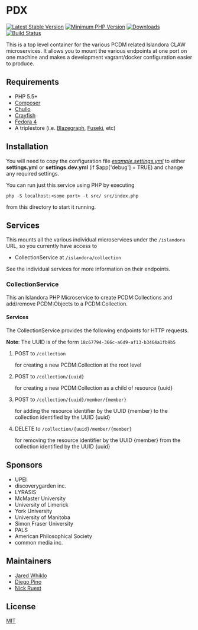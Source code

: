 # PDX

[![Latest Stable Version](https://img.shields.io/packagist/v/Islandora/PDX.svg?style=flat-square)](https://packagist.org/packages/islandora/PDX)
[![Minimum PHP Version](https://img.shields.io/badge/php-%3E%3D%205.5-8892BF.svg?style=flat-square)](https://php.net/)
[![Downloads](https://img.shields.io/packagist/dt/islandora/PDX.svg?style=flat-square)](https://packagist.org/packages/islandora/PDX)
[![Build Status](https://travis-ci.org/Islandora-CLAW/PDX.svg?branch=master)](https://travis-ci.org/Islandora-CLAW/PDX)

This is a top level container for the various PCDM related Islandora CLAW microservices. It allows you to mount the various endpoints at one port on one machine and makes a development vagrant/docker configuration easier to produce.

## Requirements


* PHP 5.5+
* [Composer](https://getcomposer.org/)
* [Chullo](https://github.com/Islandora-CLAW/chullo)
* [Crayfish](https://github.com/Islandora-CLAW/Crayfish)
* [Fedora 4](https://github.com/fcrepo4/fcrepo4)
* A triplestore (i.e. [Blazegraph](https://www.blazegraph.com/download/), [Fuseki](https://jena.apache.org/documentation/fuseki2/), etc)

## Installation

You will need to copy the configuration file [_example.settings.yml_](config/example.settings.yml) to either **settings.yml** or **settings.dev.yml** (if $app['debug'] = TRUE) and change any required settings.

You can run just this service using PHP by executing 

```
php -S localhost:<some port> -t src/ src/index.php
```
from this directory to start it running.

## Services

This mounts all the various individual microservices under the `/islandora` URL, so you currently have access to 

* CollectionService at `/islandora/collection`

See the individual services for more information on their endpoints.

### CollectionService

This an Islandora PHP Microservice to create PCDM:Collections and add/remove PCDM:Objects to a PCDM:Collection.

#### Services

The CollectionService provides the following endpoints for HTTP requests. 

**Note**: The UUID is of the form `18c67794-366c-a6d9-af13-b3464a1fb9b5`

1. POST to `/collection`

    for creating a new PCDM:Collection at the root level

2. POST to `/collection/{uuid}`

    for creating a new PCDM:Collection as a child of resource {uuid}
    
2. POST to `/collection/{uuid}/member/{member}`

    for adding the resource identifier by the UUID {member} to the collection identified by the UUID {uuid}
    
2. DELETE to `/collection/{uuid}/member/{member}`

    for removing the resource identifier by the UUID {member} from the collection identified by the UUID {uuid}


## Sponsors

* UPEI
* discoverygarden inc.
* LYRASIS
* McMaster University
* University of Limerick
* York University
* University of Manitoba
* Simon Fraser University
* PALS
* American Philosophical Society
* common media inc.

## Maintainers

* [Jared Whiklo](https://github.com/whikloj)
* [Diego Pino](https://github.com/diegopino)
* [Nick Ruest](https://github.com/ruebot)

## License

[MIT](https://opensource.org/licenses/MIT)

